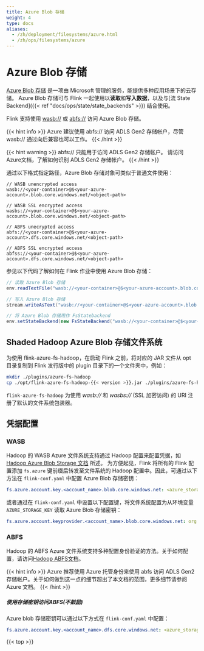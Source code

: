 ```yaml
---
title: Azure Blob 存储
weight: 4
type: docs
aliases:
  - /zh/deployment/filesystems/azure.html
  - /zh/ops/filesystems/azure
---
```

<!--
Licensed to the Apache Software Foundation (ASF) under one
or more contributor license agreements.  See the NOTICE file
distributed with this work for additional information
regarding copyright ownership.  The ASF licenses this file
to you under the Apache License, Version 2.0 (the
"License"); you may not use this file except in compliance
with the License.  You may obtain a copy of the License at

  http://www.apache.org/licenses/LICENSE-2.0

Unless required by applicable law or agreed to in writing,
software distributed under the License is distributed on an
"AS IS" BASIS, WITHOUT WARRANTIES OR CONDITIONS OF ANY
KIND, either express or implied.  See the License for the
specific language governing permissions and limitations
under the License.
-->

# Azure Blob 存储

[Azure Blob 存储](https://docs.microsoft.com/en-us/azure/storage/) 是一项由 Microsoft 管理的服务，能提供多种应用场景下的云存储。
Azure Blob 存储可与 Flink 一起使用以**读取**和**写入数据**，以及与[流 State Backend]({{< ref "docs/ops/state/state_backends" >}}) 结合使用。

Flink 支持使用 [wasb://](https://hadoop.apache.org/docs/stable/hadoop-azure/index.html) 或 [abfs://](https://hadoop.apache.org/docs/stable/hadoop-azure/abfs.html) 访问 Azure Blob 存储。

{{< hint info >}} Azure 建议使用 abfs:// 访问 ADLS Gen2 存储帐户，尽管 wasb:// 通过向后兼容也可以工作。
{{< /hint >}}

{{< hint warning >}} abfs:// 只能用于访问 ADLS Gen2 存储帐户。 请访问Azure文档，了解如何识别 ADLS Gen2 存储帐户。
{{< /hint >}}

通过以下格式指定路径，Azure Blob 存储对象可类似于普通文件使用：

```plain
// WASB unencrypted access
wasb://<your-container>@$<your-azure-account>.blob.core.windows.net/<object-path>

// WASB SSL encrypted access
wasbs://<your-container>@$<your-azure-account>.blob.core.windows.net/<object-path>

// ABFS unecrypted access
abfs://<your-container>@$<your-azure-account>.dfs.core.windows.net/<object-path>

// ABFS SSL encrypted access
abfss://<your-container>@$<your-azure-account>.dfs.core.windows.net/<object-path>
```

参见以下代码了解如何在 Flink 作业中使用 Azure Blob 存储：

```java
// 读取 Azure Blob 存储
env.readTextFile("wasb://<your-container>@$<your-azure-account>.blob.core.windows.net/<object-path>");

// 写入 Azure Blob 存储
stream.writeAsText("wasb://<your-container>@$<your-azure-account>.blob.core.windows.net/<object-path>");

// 将 Azure Blob 存储用作 FsStatebackend
env.setStateBackend(new FsStateBackend("wasb://<your-container>@$<your-azure-account>.blob.core.windows.net/<object-path>"));
```

## Shaded Hadoop Azure Blob 存储文件系统

为使用 flink-azure-fs-hadoop，在启动 Flink 之前，将对应的 JAR 文件从 opt 目录复制到 Flink 发行版中的 plugin 目录下的一个文件夹中，例如：

```bash
mkdir ./plugins/azure-fs-hadoop
cp ./opt/flink-azure-fs-hadoop-{{< version >}}.jar ./plugins/azure-fs-hadoop/
```

`flink-azure-fs-hadoop` 为使用 *wasb://* 和 *wasbs://* (SSL 加密访问) 的 URI 注册了默认的文件系统包装器。

## 凭据配置

### WASB

Hadoop 的 WASB Azure 文件系统支持通过 Hadoop 配置来配置凭据，如 [Hadoop Azure Blob Storage 文档](https://hadoop.apache.org/docs/current/hadoop-azure/index.html#Configuring_Credentials) 所述。
为方便起见，Flink 将所有的 Flink 配置添加 `fs.azure` 键前缀后转发至文件系统的 Hadoop 配置中。因此，可通过以下方法在 `flink-conf.yaml` 中配置 Azure Blob 存储密钥：

```yaml
fs.azure.account.key.<account_name>.blob.core.windows.net: <azure_storage_key>
```

或者通过在 `flink-conf.yaml` 中设置以下配置键，将文件系统配置为从环境变量 `AZURE_STORAGE_KEY` 读取 Azure Blob 存储密钥：

```yaml
fs.azure.account.keyprovider.<account_name>.blob.core.windows.net: org.apache.flink.fs.azurefs.EnvironmentVariableKeyProvider
```

### ABFS

Hadoop 的 ABFS Azure 文件系统支持多种配置身份验证的方法。关于如何配置，请访问[Hadoop ABFS文档](https://hadoop.apache.org/docs/stable/hadoop-azure/abfs.html#Authentication)。

{{< hint info >}}
Azure 推荐使用 Azure 托管身份来使用 abfs 访问 ADLS Gen2 存储帐户。关于如何做到这一点的细节超出了本文档的范围，更多细节请参阅 Azure 文档。
{{< /hint >}}

##### 使用存储密钥访问ABFS(不鼓励)
Azure blob 存储密钥可以通过以下方式在 `flink-conf.yaml` 中配置：

```yaml
fs.azure.account.key.<account_name>.dfs.core.windows.net: <azure_storage_key>
```

{{< top >}}
